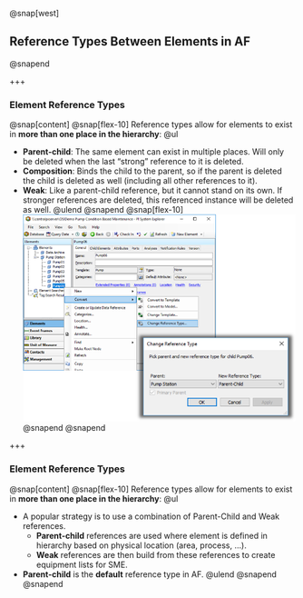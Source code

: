 @snap[west]
## Reference Types Between Elements in AF
@snapend

+++

### Element Reference Types
@snap[content]
@snap[flex-10]
Reference types allow for elements to exist in **more than one place in the hierarchy**:
@ul[](false)
- **Parent-child**: The same element can exist in multiple places. Will only be deleted when the last “strong” reference to it is deleted.
- **Composition**: Binds the child to the parent, so if the parent is deleted the child is deleted as well (including all other references to it).
- **Weak**: Like a parent-child reference, but it cannot stand on its own. If stronger references are deleted, this referenced instance will be deleted as well.
@ulend
@snapend
@snap[flex-10]
![](assets/img/pse-element-references.png)
@snapend
@snapend

+++

### Element Reference Types
@snap[content]
@snap[flex-10]
Reference types allow for elements to exist in **more than one place in the hierarchy**:
@ul[](false)
- A popular strategy is to use a combination of Parent-Child and Weak references.
    - **Parent-child** references are used where element is defined in hierarchy based on physical location (area, process, …).
    - **Weak** references are then build from these references to create equipment lists for SME.
- **Parent-child** is the **default** reference type in AF.
@ulend
@snapend
@snapend